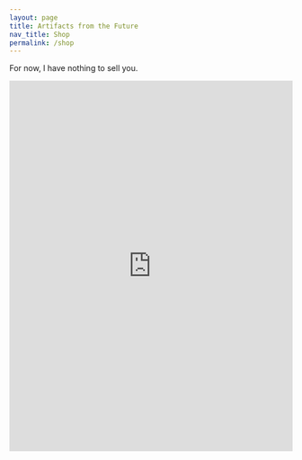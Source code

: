 ```yaml
---
layout: page
title: Artifacts from the Future
nav_title: Shop
permalink: /shop
---
```


For now, I have nothing to sell you.

<iframe
  src="https://commerce.coinbase.com/checkout/46ab1d64-60e1-4985-8b44-bc2eb95fb132"
  width="100%"
  height="660px"
  frameborder="0"
  allow="accelerometer; autoplay; camera; gyroscope; payment">
</iframe>